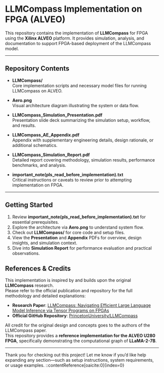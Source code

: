 # LLMCompass Implementation on FPGA (ALVEO)

This repository contains the implementation of **LLMCompass** for FPGA using the **Xilinx ALVEO** platform. It provides simulation, analysis, and documentation to support FPGA-based deployment of the LLMCompass model.

---

##  Repository Contents

- **LLMCompass/**  
  Core implementation scripts and necessary model files for running LLMCompass on ALVEO.

- **Aero.png**  
  Visual architecture diagram illustrating the system or data flow.

- **LLMCompass_Simulation_Presentation.pdf**  
  Presentation slide deck summarizing the simulation setup, workflow, and results.

- **LLMCompass_AE_Appendix.pdf**  
  Appendix with supplementary engineering details, design rationale, or additional schematics.

- **LLMCompass_Simulation_Report.pdf**  
  Detailed report covering methodology, simulation results, performance benchmarks, and analysis.

- **important_note(pls_read_before_implementation).txt**  
  Critical instructions or caveats to review prior to attempting implementation on FPGA.

---

##  Getting Started

1. Review **important_note(pls_read_before_implementation).txt** for essential prerequisites.
2. Explore the architecture via **Aero.png** to understand system flow.
3. Check out **LLMCompass/** for core code and setup files.
4. View the **Presentation** and **Appendix** PDFs for overview, design insights, and simulation context.
5. Dive into **Simulation Report** for performance evaluation and practical observations.


## References & Credits

This implementation is inspired by and builds upon the original **LLMCompass** research.  
Please refer to the official publication and repository for the full methodology and detailed explanations:

- **Research Paper**: [LLMCompass: Navigating Efficient Large Language Model Inference via Tensor Programs on FPGAs](https://arxiv.org/abs/2405.14187)  
- **Official GitHub Repository**: [PrincetonUniversity/LLMCompass](https://github.com/PrincetonUniversity/LLMCompass)

All credit for the original design and concepts goes to the authors of the LLMCompass paper.  
This repository provides a **reference implementation for the ALVEO U280 FPGA**, specifically demonstrating the computational graph of **LLaMA-2-7B**.  


---

Thank you for checking out this project! Let me know if you’d like help expanding any section—such as setup instructions, system requirements, or usage examples.
::contentReference[oaicite:0]{index=0}



